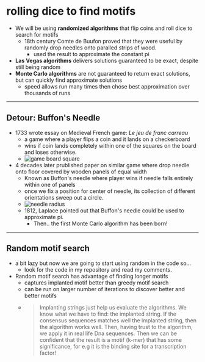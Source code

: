 # rolling dice to find motifs
- We will be using **randomized algorithms** that flip coins and roll dice to search for motifs
    - 18th century Comte de Buufon proved that they were useful by randomly drop needles onto paralled strips of wood.
        - used the result to approximate the constant pi
- **Las Vegas algorithms** delivers solutions guaranteed to be exact, despite still being random
- **Monte Carlo algorithms** are not guaranteed to return exact solutions, but can quickly find approximate solutions
    - speed allows run many times then chose best approximation over thousands of runs

___

## Detour: Buffon's Needle
- 1733 wrote essay on Medieval French game: *Le jeu de franc carreau*
    - a game where a player flips a coin and it lands on a checkerboard
    - wins if coin lands completely within one of the squares on the board and loses otherwise.
    - ![game board square](http://bioinformaticsalgorithms.com/images/Motifs/winning_franc_carreau.png "from stepik.org square")
- 4 decades later prublished paper on similar game where drop needle onto floor covered by wooden panels of equal width
    - Known as Buffon's needle where player wins if needle falls entirely within one of panels
    - once we fix a position for center of needle, its collection of different orientations sweep out a circle.
    - ![needle radius](http://bioinformaticsalgorithms.com/images/Motifs/buffons_needle_panels.png "from stepik.org")
    - 1812, Laplace pointed out that Buffon's needle could be used to approximate pi.
        - Then.. the first Monte Carlo algorithm has been born!
___

## Random motif search
- a bit lazy but now we are going to start using random in the code so...
    - look for the code in my repository and read my comments.
- Random motif search has advantage of finding longer motifs
    - captures implanted motif better than greedy motif search
    - can be run on larger number of iterations to discover better and better motifs
    - > Implanting strings just help us evaluate the algorithms. We know what we have to find: the implanted string. If the consensus sequences matches well the implanted string, then the algorithm works well. Then, having trust to the algorithm, we apply it in real life Dna sequences. Then we can be confident that the result is a motif (k-mer) that has some significance, for e.g it is the binding site for a transcription factor!